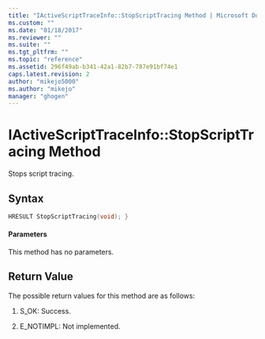 ```yaml
---
title: "IActiveScriptTraceInfo::StopScriptTracing Method | Microsoft Docs"
ms.custom: ""
ms.date: "01/18/2017"
ms.reviewer: ""
ms.suite: ""
ms.tgt_pltfrm: ""
ms.topic: "reference"
ms.assetid: 296f49ab-b341-42a1-82b7-787e91bf74e1
caps.latest.revision: 2
author: "mikejo5000"
ms.author: "mikejo"
manager: "ghogen"
---
```

# IActiveScriptTraceInfo::StopScriptTracing Method
Stops script tracing.  
  
## Syntax  
  
```cpp
HRESULT StopScriptTracing(void); }  
```  
  
#### Parameters  
 This method has no parameters.  
  
## Return Value  
 The possible return values for this method are as follows:  
  
1. S_OK: Success.  
  
2. E_NOTIMPL: Not implemented.